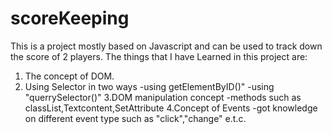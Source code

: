 # scoreKeeping
This is a project mostly based on Javascript and can be used to track down the score of 2 players.
The things that I have Learned in this project are:
1. The concept of DOM.
2. Using Selector in two ways
  -using getElementByID()"
  -using "querrySelector()"
 3.DOM manipulation concept 
  -methods such as classList,Textcontent,SetAttribute
 4.Concept of Events
  -got knowledge on different event type such as "click","change" e.t.c.
    
 
  
